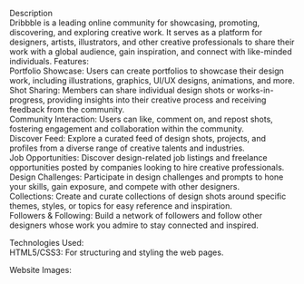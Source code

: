 Description<br>
Dribbble is a leading online community for showcasing, promoting, discovering, and exploring creative work. It serves as a platform for designers, artists, illustrators, and other creative professionals to share their work with a global audience, gain inspiration, and connect with like-minded individuals.
Features:<br>
Portfolio Showcase: Users can create portfolios to showcase their design work, including illustrations, graphics, UI/UX designs, animations, and more.
Shot Sharing: Members can share individual design shots or works-in-progress, providing insights into their creative process and receiving feedback from the community.<br>
Community Interaction: Users can like, comment on, and repost shots, fostering engagement and collaboration within the community.<br>
Discover Feed: Explore a curated feed of design shots, projects, and profiles from a diverse range of creative talents and industries.<br>
Job Opportunities: Discover design-related job listings and freelance opportunities posted by companies looking to hire creative professionals.<br>
Design Challenges: Participate in design challenges and prompts to hone your skills, gain exposure, and compete with other designers.<br>
Collections: Create and curate collections of design shots around specific themes, styles, or topics for easy reference and inspiration.<br>
Followers & Following: Build a network of followers and follow other designers whose work you admire to stay connected and inspired.<br>

Technologies Used:<br>
HTML5/CSS3: For structuring and styling the web pages.<br>

Website Images:

